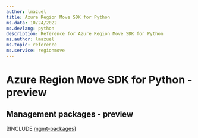 ```yaml
---
author: lmazuel
title: Azure Region Move SDK for Python
ms.data: 10/24/2022
ms.devlang: python
description: Reference for Azure Region Move SDK for Python
ms.author: lmazuel
ms.topic: reference
ms.service: regionmove
---
```

# Azure Region Move SDK for Python - preview

## Management packages - preview
[!INCLUDE [mgmt-packages](region-move-mgmt-index.md)]